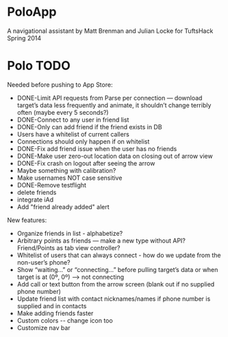 PoloApp
=======

A navigational assistant by Matt Brenman and Julian Locke for TuftsHack Spring 2014

Polo TODO
=========

Needed before pushing to App Store:
* DONE-Limit API requests from Parse per connection — download target’s data less frequently and animate, it shouldn’t change terribly often (maybe every 5 seconds?)
* DONE-Connect to any user in friend list
* DONE-Only can add friend if the friend exists in DB
* Users have a whitelist of current callers
* Connections should only happen if on whitelist
* DONE-Fix add friend issue when the user has no friends
* DONE-Make user zero-out location data on closing out of arrow view
* DONE-Fix crash on logout after seeing the arrow
* Maybe something with calibration?
* Make usernames NOT case sensitive
* DONE-Remove testflight
* delete friends
* integrate iAd
* Add "friend already added" alert

New features:
* Organize friends in list - alphabetize?
* Arbitrary points as friends — make a new type without API? Friend/Points as tab view controller?
* Whitelist of users that can always connect - how do we update from the non-user’s phone?
* Show “waiting…” or “connecting…” before pulling target’s data or when target is at (0º, 0º) —> not connecting
* Add call or text button from the arrow screen (blank out if no supplied phone number)
* Update friend list with contact nicknames/names if phone number is supplied and in contacts
* Make adding friends faster
* Custom colors -- change icon too
* Customize nav bar